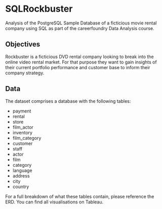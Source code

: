 # SQLRockbuster
Analysis of the PostgreSQL Sample Database of a ficticious movie rental company using SQL as part of the careerfoundry Data Analysis course.

## Objectives
Rockbuster is a ficticious DVD rental company looking to break into the online video rental market. For that purpose they want to gain insights of their current portfolio performance and customer base to inform their company strategy.

## Data
The dataset comprises a database with the following tables:

* payment
* rental
* store
* film_actor
* inventory
* film_category
* customer
* staff
* actor
* film
* category
* language
* address
* city
* country

For a full breakdown of what these tables contain, please reference the ERD.
You can find all visualisations on Tableau.
